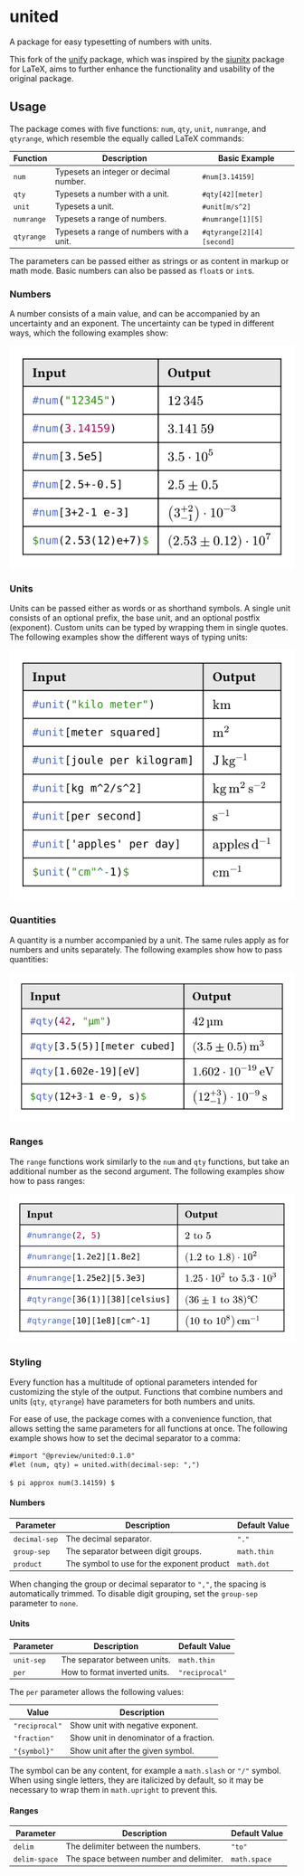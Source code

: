 # united
A package for easy typesetting of numbers with units.

This fork of the [unify](https://github.com/ChHecker/unify) package, which was inspired by the [siunitx](https://ctan.org/pkg/siunitx) package for LaTeX, aims to further enhance the functionality and usability of the original package.

## Usage
The package comes with five functions: `num`, `qty`, `unit`, `numrange`, and `qtyrange`, which resemble the equally called LaTeX commands:

| Function   | Description                              | Basic Example            |
|------------|------------------------------------------|--------------------------|
| `num`      | Typesets an integer or decimal number.   | `#num[3.14159]`          |
| `qty`      | Typesets a number with a unit.           | `#qty[42][meter]`        |
| `unit`     | Typesets a unit.                         | `#unit[m/s^2]`           |
| `numrange` | Typesets a range of numbers.             | `#numrange[1][5]`        |
| `qtyrange` | Typesets a range of numbers with a unit. | `#qtyrange[2][4][second]`|

The parameters can be passed either as strings or as content in markup or math mode. Basic numbers can also be passed as `float`s or `int`s.

### Numbers
A number consists of a main value, and can be accompanied by an uncertainty and an exponent. The uncertainty can be typed in different ways, which the following examples show:

![Example of numbers](examples/numbers.svg)

### Units
Units can be passed either as words or as shorthand symbols. A single unit consists of an optional prefix, the base unit, and an optional postfix (exponent). Custom units can be typed by wrapping them in single quotes. The following examples show the different ways of typing units:

![Example of units](examples/units.svg)

### Quantities
A quantity is a number accompanied by a unit. The same rules apply as for numbers and units separately. The following examples show how to pass quantities:

![Example of quantities](examples/quantities.svg)

### Ranges
The `range` functions work similarly to the `num` and `qty` functions, but take an additional number as the second argument. The following examples show how to pass ranges:

![Example of ranges](examples/ranges.svg)  

### Styling
Every function has a multitude of optional parameters intended for customizing the style of the output. Functions that combine numbers and units (`qty`, `qtyrange`) have parameters for both numbers and units.

For ease of use, the package comes with a convenience function, that allows setting the same parameters for all functions at once. The following example shows how to set the decimal separator to a comma:

```typ
#import "@preview/united:0.1.0"
#let (num, qty) = united.with(decimal-sep: ",")

$ pi approx num(3.14159) $
```

#### Numbers

| Parameter     | Description                                | Default Value  |
|---------------|--------------------------------------------|----------------|
| `decimal-sep` | The decimal separator.                     | `"."`          |
| `group-sep`   | The separator between digit groups.        | `math.thin`    |
| `product`     | The symbol to use for the exponent product | `math.dot`     |

When changing the group or decimal separator to `","`, the spacing is automatically trimmed. To disable digit grouping, set the `group-sep` parameter to `none`.

#### Units

| Parameter     | Description                                | Default Value  |
|---------------|--------------------------------------------|----------------|
| `unit-sep`    | The separator between units.               | `math.thin`    |
| `per`         | How to format inverted units.              | `"reciprocal"` |

The `per` parameter allows the following values:

| Value          | Description                             |
|----------------|-----------------------------------------|
| `"reciprocal"` | Show unit with negative exponent.       |
| `"fraction"`   | Show unit in denominator of a fraction. |
| `"{symbol}"`   | Show unit after the given symbol.       |

The symbol can be any content, for example a `math.slash` or `"/"` symbol. When using single letters, they are italicized by default, so it may be necessary to wrap them in `math.upright` to prevent this.

#### Ranges

| Parameter     | Description                                | Default Value  |
|---------------|--------------------------------------------|----------------|
| `delim`       | The delimiter between the numbers.         | `"to"`         |
| `delim-space` | The space between number and delimiter.    | `math.space`   |
